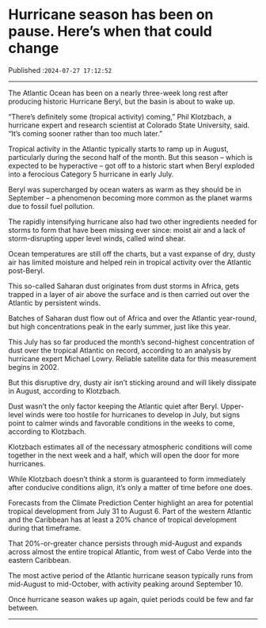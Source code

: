 # Hurricane season has been on pause. Here’s when that could change

Published :`2024-07-27 17:12:52`

---

The Atlantic Ocean has been on a nearly three-week long rest after producing historic Hurricane Beryl, but the basin is about to wake up.

“There’s definitely some (tropical activity) coming,” Phil Klotzbach, a hurricane expert and research scientist at Colorado State University, said. “It’s coming sooner rather than too much later.”

Tropical activity in the Atlantic typically starts to ramp up in August, particularly during the second half of the month. But this season – which is expected to be hyperactive – got off to a historic start when Beryl exploded into a ferocious Category 5 hurricane in early July.

Beryl was supercharged by ocean waters as warm as they should be in September – a phenomenon becoming more common as the planet warms due to fossil fuel pollution.

The rapidly intensifying hurricane also had two other ingredients needed for storms to form that have been missing ever since: moist air and a lack of storm-disrupting upper level winds, called wind shear.

Ocean temperatures are still off the charts, but a vast expanse of dry, dusty air has limited moisture and helped rein in tropical activity over the Atlantic post-Beryl.

This so-called Saharan dust originates from dust storms in Africa, gets trapped in a layer of air above the surface and is then carried out over the Atlantic by persistent winds.

Batches of Saharan dust flow out of Africa and over the Atlantic year-round, but high concentrations peak in the early summer, just like this year.

This July has so far produced the month’s second-highest concentration of dust over the tropical Atlantic on record, according to an analysis by hurricane expert Michael Lowry. Reliable satellite data for this measurement begins in 2002.

But this disruptive dry, dusty air isn’t sticking around and will likely dissipate in August, according to Klotzbach.

Dust wasn’t the only factor keeping the Atlantic quiet after Beryl. Upper-level winds were too hostile for hurricanes to develop in July, but signs point to calmer winds and favorable conditions in the weeks to come, according to Klotzbach.

Klotzbach estimates all of the necessary atmospheric conditions will come together in the next week and a half, which will open the door for more hurricanes.

While Klotzbach doesn’t think a storm is guaranteed to form immediately after conducive conditions align, it’s only a matter of time before one does.

Forecasts from the Climate Prediction Center highlight an area for potential tropical development from July 31 to August 6. Part of the western Atlantic and the Caribbean has at least a 20% chance of tropical development during that timeframe.

That 20%-or-greater chance persists through mid-August and expands across almost the entire tropical Atlantic, from west of Cabo Verde into the eastern Caribbean.

The most active period of the Atlantic hurricane season typically runs from mid-August to mid-October, with activity peaking around September 10.

Once hurricane season wakes up again, quiet periods could be few and far between.

---


